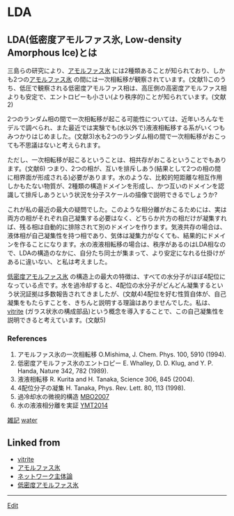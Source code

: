 # LDA

## LDA(低密度アモルファス氷, Low-density Amorphous Ice)とは

三島らの研究により、[アモルファス氷](アモルファス氷.md) には2種類あることが知られており、しかも2つの[アモルファス氷](アモルファス氷.md) の間には一次相転移が観察されています。(文献1)このうち、低圧で観察される低密度アモルファス相は、高圧側の高密度アモルファス相よりも安定で、エントロピーも小さい(より秩序的)ことが知られています。(文献2)

2つのランダム相の間で一次相転移が起こる可能性については、近年いろんなモデルで調べられ、また最近では実験でも(水以外で)液液相転移する系がいくつもみつかりはじめました。(文献3)水も2つのランダム相の間で一次相転移がおこっても不思議はないと考えられます。

ただし、一次相転移が起こるということは、相共存がおこるということでもあります。(文献6) つまり、2つの相が、互いを排斥しあう(結果として2つの相の間に相界面が形成される)必要があります。水のような、比較的短距離な相互作用しかもたない物質が、2種類の構造ドメインを形成し、かつ互いのドメインを認識して排斥しあうという状況を分子スケールの描像で説明できるでしょうか? 

これが私の最近の最大の疑問でした。このような相分離がおこるためには、実は両方の相がそれぞれ自己凝集する必要はなく、どちらか片方の相だけが凝集すれば、残る相は自動的に排除されて別のドメインを作ります。気液共存の場合は、液体相が自己凝集性を持つ相であり、気体は凝集力がなくても、結果的にドメインを作ることになります。水の液液相転移の場合は、秩序があるのはLDA相なので、LDAの構造のなかに、自分たち同士が集まって、より安定になれる仕掛けがあるに違いない、と私は考えました。

[低密度アモルファス氷](低密度アモルファス氷.md) の構造上の最大の特徴は、すべての水分子がほぼ4配位になっている点です。水を過冷却すると、4配位の水分子がどんどん凝集するという状況証拠は多数報告されてきましたが、(文献4)4配位を好む性質自体が、自己凝集をもたらすことを、きちんと説明する理論はありませんでした。私は、[vitrite](vitrite.md) (ガラス状氷の構成部品)という概念を導入することで、この自己凝集性を説明できると考えています。(文献5)

### References


1. アモルファス氷の一次相転移 O.Mishima, J. Chem. Phys. 100, 5910 (1994).
2. 低密度アモルファス氷のエントロピー E. Whalley, D. D. Klug, and  Y. P. Handa, Nature 342, 782 (1989).
3. 液液相転移 R. Kurita and H. Tanaka, Science 306, 845 (2004).
4. 4配位分子の凝集 H. Tanaka, Phys. Rev. Lett. 80, 113 (1998).
5. 過冷却水の微視的構造 [MBO2007](MBO2007.md) 
6. 水の液液相分離を実証 [YMT2014](YMT2014.md) 



[雑記](雑記.md) [water](water.md) 


## Linked from

* [vitrite](vitrite.md)
* [アモルファス氷](アモルファス氷.md)
* [ネットワーク主体論](ネットワーク主体論.md)
* [低密度アモルファス氷](低密度アモルファス氷.md)


----
[Edit](https://github.com/vitroid/vitroid.github.io/edit/master/MD/LDA.md)
